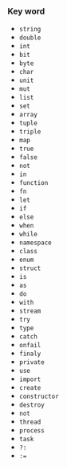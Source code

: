 ### Key word

* `string` 
* `double` 
* `int` 
* `bit` 
* `byte` 
* `char` 
* `unit` 
* `mut`  
* `list` 
* `set` 
* `array` 
* `tuple` 
* `triple` 
* `map` 
* `true` 
* `false` 
* `not` 
* `in` 
* `function` 
* `fn` 
* `let` 
* `if` 
* `else` 
* `when` 
* `while` 
* `namespace` 
* `class` 
* `enum` 
* `struct` 
* `is` 
* `as` 
* `do` 
* `with` 
* `stream`
* `try` 
* `type` 
* `catch` 
* `onfail` 
* `finaly` 
* `private` 
* `use` 
* `import` 
* `create` 
* `constructor` 
* `destroy` 
* `not` 
* `thread` 
* `process` 
* `task` 
* `?:`
* `:=`

